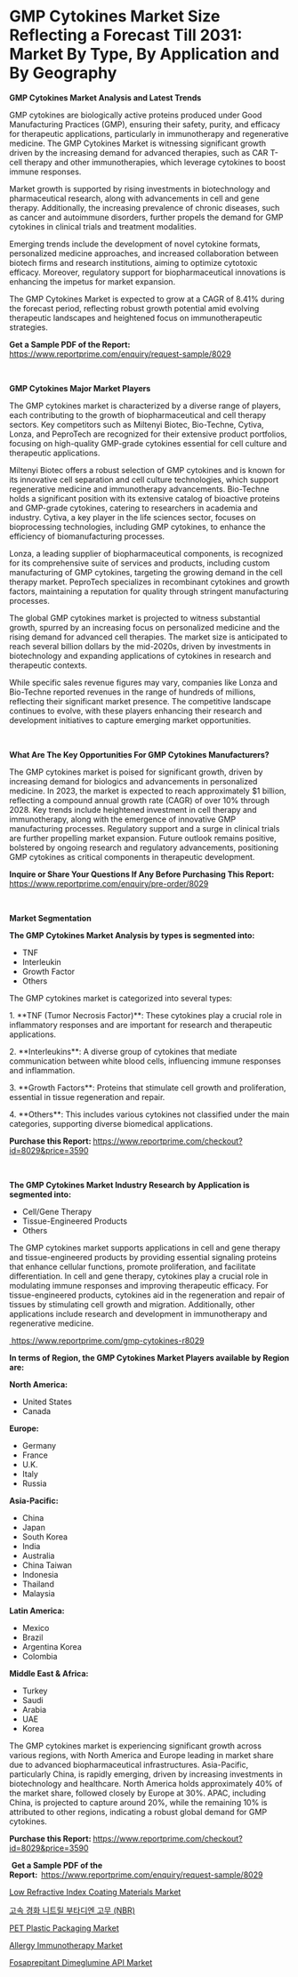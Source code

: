 <p><h1>GMP Cytokines Market Size Reflecting a Forecast Till 2031: Market By Type, By Application and By Geography</h1></p><p><strong>GMP Cytokines Market Analysis and Latest Trends</strong></p>
<p><p>GMP cytokines are biologically active proteins produced under Good Manufacturing Practices (GMP), ensuring their safety, purity, and efficacy for therapeutic applications, particularly in immunotherapy and regenerative medicine. The GMP Cytokines Market is witnessing significant growth driven by the increasing demand for advanced therapies, such as CAR T-cell therapy and other immunotherapies, which leverage cytokines to boost immune responses.</p><p>Market growth is supported by rising investments in biotechnology and pharmaceutical research, along with advancements in cell and gene therapy. Additionally, the increasing prevalence of chronic diseases, such as cancer and autoimmune disorders, further propels the demand for GMP cytokines in clinical trials and treatment modalities.</p><p>Emerging trends include the development of novel cytokine formats, personalized medicine approaches, and increased collaboration between biotech firms and research institutions, aiming to optimize cytotoxic efficacy. Moreover, regulatory support for biopharmaceutical innovations is enhancing the impetus for market expansion.</p><p>The GMP Cytokines Market is expected to grow at a CAGR of 8.41% during the forecast period, reflecting robust growth potential amid evolving therapeutic landscapes and heightened focus on immunotherapeutic strategies.</p></p>
<p><strong>Get a Sample PDF of the Report:&nbsp;</strong> <a href="https://www.reportprime.com/enquiry/request-sample/8029">https://www.reportprime.com/enquiry/request-sample/8029</a></p>
<p>&nbsp;</p>
<p><strong>GMP Cytokines Major Market Players</strong></p>
<p><p>The GMP cytokines market is characterized by a diverse range of players, each contributing to the growth of biopharmaceutical and cell therapy sectors. Key competitors such as Miltenyi Biotec, Bio-Techne, Cytiva, Lonza, and PeproTech are recognized for their extensive product portfolios, focusing on high-quality GMP-grade cytokines essential for cell culture and therapeutic applications.</p><p>Miltenyi Biotec offers a robust selection of GMP cytokines and is known for its innovative cell separation and cell culture technologies, which support regenerative medicine and immunotherapy advancements. Bio-Techne holds a significant position with its extensive catalog of bioactive proteins and GMP-grade cytokines, catering to researchers in academia and industry. Cytiva, a key player in the life sciences sector, focuses on bioprocessing technologies, including GMP cytokines, to enhance the efficiency of biomanufacturing processes.</p><p>Lonza, a leading supplier of biopharmaceutical components, is recognized for its comprehensive suite of services and products, including custom manufacturing of GMP cytokines, targeting the growing demand in the cell therapy market. PeproTech specializes in recombinant cytokines and growth factors, maintaining a reputation for quality through stringent manufacturing processes.</p><p>The global GMP cytokines market is projected to witness substantial growth, spurred by an increasing focus on personalized medicine and the rising demand for advanced cell therapies. The market size is anticipated to reach several billion dollars by the mid-2020s, driven by investments in biotechnology and expanding applications of cytokines in research and therapeutic contexts.</p><p>While specific sales revenue figures may vary, companies like Lonza and Bio-Techne reported revenues in the range of hundreds of millions, reflecting their significant market presence. The competitive landscape continues to evolve, with these players enhancing their research and development initiatives to capture emerging market opportunities.</p></p>
<p>&nbsp;</p>
<p><strong>What Are The Key Opportunities For GMP Cytokines Manufacturers?</strong></p>
<p><p>The GMP cytokines market is poised for significant growth, driven by increasing demand for biologics and advancements in personalized medicine. In 2023, the market is expected to reach approximately $1 billion, reflecting a compound annual growth rate (CAGR) of over 10% through 2028. Key trends include heightened investment in cell therapy and immunotherapy, along with the emergence of innovative GMP manufacturing processes. Regulatory support and a surge in clinical trials are further propelling market expansion. Future outlook remains positive, bolstered by ongoing research and regulatory advancements, positioning GMP cytokines as critical components in therapeutic development.</p></p>
<p><strong>Inquire or Share Your Questions If Any Before Purchasing This Report:</strong> <a href="https://www.reportprime.com/enquiry/pre-order/8029">https://www.reportprime.com/enquiry/pre-order/8029</a></p>
<p>&nbsp;</p>
<p><strong>Market Segmentation</strong></p>
<p><strong>The GMP Cytokines Market Analysis by types is segmented into:</strong></p>
<p><ul><li>TNF</li><li>Interleukin</li><li>Growth Factor</li><li>Others</li></ul></p>
<p><p>The GMP cytokines market is categorized into several types: </p><p>1. **TNF (Tumor Necrosis Factor)**: These cytokines play a crucial role in inflammatory responses and are important for research and therapeutic applications.</p><p>2. **Interleukins**: A diverse group of cytokines that mediate communication between white blood cells, influencing immune responses and inflammation.</p><p>3. **Growth Factors**: Proteins that stimulate cell growth and proliferation, essential in tissue regeneration and repair.</p><p>4. **Others**: This includes various cytokines not classified under the main categories, supporting diverse biomedical applications.</p></p>
<p><strong>Purchase this Report:&nbsp;</strong><a href="https://www.reportprime.com/checkout?id=8029&price=3590">https://www.reportprime.com/checkout?id=8029&price=3590</a></p>
<p>&nbsp;</p>
<p><strong>The GMP Cytokines Market Industry Research by Application is segmented into:</strong></p>
<p><ul><li>Cell/Gene Therapy</li><li>Tissue-Engineered Products</li><li>Others</li></ul></p>
<p><p>The GMP cytokines market supports applications in cell and gene therapy and tissue-engineered products by providing essential signaling proteins that enhance cellular functions, promote proliferation, and facilitate differentiation. In cell and gene therapy, cytokines play a crucial role in modulating immune responses and improving therapeutic efficacy. For tissue-engineered products, cytokines aid in the regeneration and repair of tissues by stimulating cell growth and migration. Additionally, other applications include research and development in immunotherapy and regenerative medicine.</p></p>
<p><a href="https://www.reportprime.com/gmp-cytokines-r8029">&nbsp;https://www.reportprime.com/gmp-cytokines-r8029</a></p>
<p><strong>In terms of Region, the GMP Cytokines Market Players available by Region are:</strong></p>
<p>
    <p> <strong> North America: </strong>
        <ul>
            <li>United States</li>
            <li>Canada</li>
        </ul>
        </p> 
    <p> <strong> Europe: </strong>
        <ul>
            <li>Germany</li>
            <li>France</li>
            <li>U.K.</li>
            <li>Italy</li>
            <li>Russia</li>
        </ul>
        </p> 
    <p> <strong> Asia-Pacific: </strong>
        <ul>
            <li>China</li>
            <li>Japan</li>
            <li>South Korea</li>
            <li>India</li>
            <li>Australia</li>
            <li>China Taiwan</li>
            <li>Indonesia</li>
            <li>Thailand</li>
            <li>Malaysia</li>
        </ul>
        </p> 
    <p> <strong> Latin America: </strong>
        <ul>
            <li>Mexico</li>
            <li>Brazil</li>
            <li>Argentina Korea</li>
            <li>Colombia</li>
        </ul>
        </p> 
    <p> <strong> Middle East & Africa: </strong>
        <ul>
            <li>Turkey</li>
            <li>Saudi</li>
            <li>Arabia</li>
            <li>UAE</li>
            <li>Korea</li>
        </ul>
    </p>
    </p>
<p><p>The GMP cytokines market is experiencing significant growth across various regions, with North America and Europe leading in market share due to advanced biopharmaceutical infrastructures. Asia-Pacific, particularly China, is rapidly emerging, driven by increasing investments in biotechnology and healthcare. North America holds approximately 40% of the market share, followed closely by Europe at 30%. APAC, including China, is projected to capture around 20%, while the remaining 10% is attributed to other regions, indicating a robust global demand for GMP cytokines.</p></p>
<p><strong>Purchase this Report: </strong><a href="https://www.reportprime.com/checkout?id=8029&price=3590">https://www.reportprime.com/checkout?id=8029&price=3590</a></p>
<p>&nbsp;<strong>Get a Sample PDF of the Report:&nbsp;&nbsp;</strong><a href="https://www.reportprime.com/enquiry/request-sample/8029">https://www.reportprime.com/enquiry/request-sample/8029</a></p>
<p><strong></strong></p>
<p><p><a href="https://medium.com/@richard.james09789/low-refractive-index-coating-materials-market-2024-2031-industry-insights-and-investment-f89ea4306641">Low Refractive Index Coating Materials Market</a></p><p><a href="https://medium.com/@feliciasummers98/%EC%84%B8%EA%B3%84-fast-curing-nitrile-butadiene-rubber-nbr-market-%EC%9D%80-2024%EC%97%90%EC%84%9C-2031%EB%A1%9C-%EC%97%B0%ED%8F%89%EA%B7%A0-%EC%A6%9D%EA%B0%80%EC%9C%A8%EC%9D%84-%EB%B3%B4%EC%9D%BC-%EA%B2%83%EC%9C%BC%EB%A1%9C-%EC%98%88%EC%83%81%EB%90%A9%EB%8B%88%EB%8B%A4-e194620a2642">고속 경화 니트릴 부타디엔 고무 (NBR)</a></p><p><a href="https://www.linkedin.com/pulse/strategic-insights-global-pet-plastic-packaging-market-trends-22h0f?trackingId=jQcY5B1PRiegd63cnONAyg%3D%3D">PET Plastic Packaging Market</a></p><p><a href="https://github.com/gailasejs/Market-Research-Report-List-1/blob/main/allergy-immunotherapy-market.md">Allergy Immunotherapy Market</a></p><p><a href="https://issuu.com/reportprime-2/docs/fosaprepitant-dimeglumine-api-marke_45100a589722f9">Fosaprepitant Dimeglumine API Market</a></p></p>